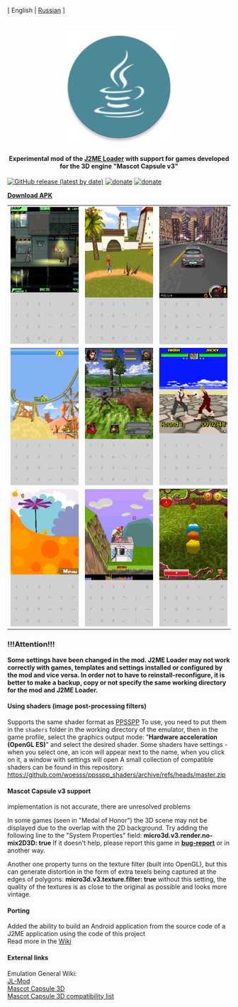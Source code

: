 \[ English | [Russian](README_RU.md) \]

<h1 align="center">
    <a href="https://github.com/woesss/JL-Mod" target="_blank"></a>
        <img height="50%" width="50%" src="screenshots/icon.png"><br>
</h1>
<h4 align="center">Experimental mod of the <a href="https://github.com/nikita36078/J2ME-Loader" target="_blank">J2ME Loader</a> with support for games developed for the 3D engine "Mascot Capsule v3"
</h4>

[![GitHub release (latest by date)](https://img.shields.io/github/v/release/woesss/JL-Mod?style=plastic)](https://github.com/woesss/JL-Mod/releases/latest)
[![donate](https://img.shields.io/badge/donate-PayPal-%234D8A99?style=plastic)](https://www.paypal.me/j2meforever)
[![donate](https://img.shields.io/badge/donate-qiwi-%234D8A20?style=plastic)](https://my.qiwi.com/Yuryi-Khk_7vnCWvd)  

**[Download APK](https://github.com/woesss/JL-Mod/releases/latest)**

|   |   |   |
| ----- | ----- | ----- |
| <img src="screenshots/s1.png" width="240"> | <img src="screenshots/s2.png" width="240"> | <img src="screenshots/s3.png" width="240"> |
| <img src="screenshots/s4.png" width="240"> | <img src="screenshots/s5.png" width="240"> | <img src="screenshots/s6.png" width="240"> |
| <img src="screenshots/s7.png" width="240"> | <img src="screenshots/s8.png" width="240"> | <img src="screenshots/s9.png" width="240"> |

### **!!!Attention!!!**

**Some settings have been changed in the mod. J2ME Loader may not work correctly with games, templates and settings installed or configured by the mod and vice versa. In order not to have to reinstall-reconfigure, it is better to make a backup, copy or not specify the same working directory for the mod and J2ME Loader.**

#### **Using shaders (image post-processing filters)**

Supports the same shader format as [PPSSPP](https://www.ppsspp.org)
To use, you need to put them in the `shaders` folder in the working directory of the emulator,
then in the game profile, select the graphics output mode: "**Hardware acceleration (OpenGL ES)**" and select the desired shader.
Some shaders have settings - when you select one, an icon will appear next to the name, when you click on it, a window with settings will open
A small collection of compatible shaders can be found in this repository: https://github.com/woesss/ppsspp_shaders/archive/refs/heads/master.zip

#### **Mascot Capsule v3 support**
implementation is not accurate, there are unresolved problems

In some games (seen in "Medal of Honor") the 3D scene may not be displayed due to the overlap with the 2D background.
Try adding the following line to the "System Properties" field:
**micro3d.v3.render.no-mix2D3D: true**
If it doesn't help, please report this game in **[bug-report](https://github.com/woesss/JL-Mod/issues/new?assignees=&labels=bug&template=issue-template.md&title=)** or in another way.

Another one property turns on the texture filter (built into OpenGL), but this can generate distortion in the form of extra texels being captured at the edges of polygons:
**micro3d.v3.texture.filter: true**
without this setting, the quality of the textures is as close to the original as possible and looks more vintage.

#### **Porting**
Added the ability to build an Android application from the source code of a J2ME application using the code of this project  
Read more in the [Wiki](https://github.com/woesss/JL-Mod/wiki/Porting-midlet-instruction)

#### **External links**  
Emulation General Wiki:  
[JL-Mod](http://emulation.gametechwiki.com/index.php/JL-Mod)  
[Mascot Capsule 3D](http://emulation.gametechwiki.com/index.php/Mascot_Capsule_3D)  
[Mascot Capsule 3D compatibility list](https://emulation.gametechwiki.com/index.php/Mascot_Capsule_3D_compatibility_list)  
